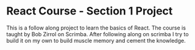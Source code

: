 # React Course - Section 1 Project 

This is a follow along project to learn the basics of React. The course is taught by Bob Zirrol on Scrimba. 
After following along on scrimba I try to build it on my own to build muscle memory and cement the knowledge.
